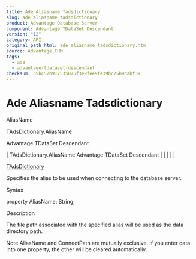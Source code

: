 ```yaml
---
title: Ade Aliasname Tadsdictionary
slug: ade_aliasname_tadsdictionary
product: Advantage Database Server
component: Advantage TDataSet Descendant
version: "12"
category: API
original_path_html: ade_aliasname_tadsdictionary.htm
source: Advantage CHM
tags:
  - ade
  - advantage-tdataset-descendant
checksum: 35bc52b917535075f3e9fee9fe39bc25b9dabf39
---
```


# Ade Aliasname Tadsdictionary

AliasName

TAdsDictionary.AliasName

Advantage TDataSet Descendant

| TAdsDictionary.AliasName  Advantage TDataSet Descendant |  |  |  |  |

[TAdsDictionary](ade_tadsdictionary.md)

Specifies the alias to be used when connecting to the database server.

Syntax

property AliasName: String;

Description

The file path associated with the specified alias will be used as the data directory path.

Note AliasName and ConnectPath are mutually exclusive. If you enter data into one property, the other will be cleared automatically.
